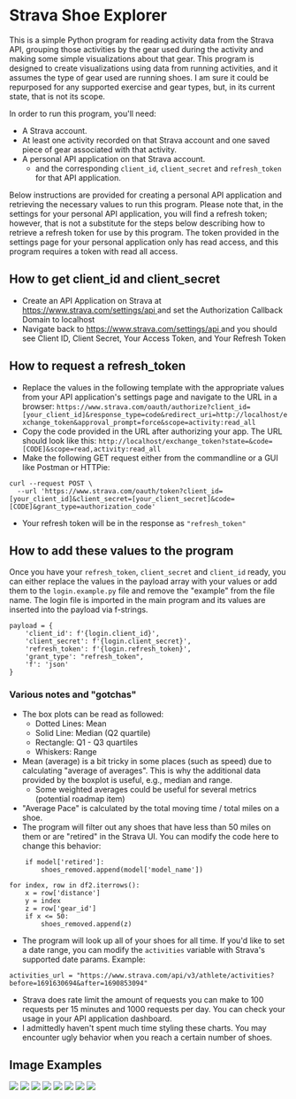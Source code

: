 # Strava Shoe Explorer

This is a simple Python program for reading activity data from the Strava API, grouping those activities by the gear
used during the activity and making some simple visualizations about that gear. This program is designed to create visualizations using
data from running activities, and it assumes the type of gear used are running shoes. I am sure it could be repurposed for any supported
exercise and gear types, but, in its current state, that is not its scope.

In order to run this program, you'll need: 

- A Strava account.
- At least one activity recorded on that Strava account and one saved piece of gear associated with that activity. 
- A personal API application on that Strava account. 
  - and the corresponding `client_id`, `client_secret` and `refresh_token` for that API application.

Below instructions are provided for creating a personal API application and retrieving the necessary values to run this program. 
Please note that, in the settings for your personal API application, you will find a refresh token; however, that is not a substitute
for the steps below describing how to retrieve a refresh token for use by this program. The token provided in the settings page for your personal application
only has read access, and this program requires a token with read all access.

## How to get client_id and client_secret

- Create an API Application on Strava at [https://www.strava.com/settings/api ](https://www.strava.com/settings/api) and
  set the Authorization Callback Domain to localhost
- Navigate back to [https://www.strava.com/settings/api ](https://www.strava.com/settings/api) and you should see Client
  ID, Client Secret, Your Access Token, and Your Refresh Token

## How to request a refresh_token

- Replace the values in the following template with the appropriate values from your API application's settings page and navigate to the URL in a browser: `https://www.strava.com/oauth/authorize?client_id=[your_client_id]&response_type=code&redirect_uri=http://localhost/exchange_token&approval_prompt=force&scope=activity:read_all`
- Copy the code provided in the URL after authorizing your app. The URL should look like
  this: `http://localhost/exchange_token?state=&code=[CODE]&scope=read,activity:read_all`
- Make the following GET request either from the commandline or a GUI like Postman or HTTPie:

````
curl --request POST \
  --url 'https://www.strava.com/oauth/token?client_id=[your_client_id]&client_secret=[your_client_secret]&code=[CODE]&grant_type=authorization_code'
````

- Your refresh token will be in the response as `"refresh_token"`

## How to add these values to the program
Once you have your `refresh_token`, `client_secret` and `client_id` ready, you can either replace the values
in the payload array with your values or add them to the `login.example.py` file and remove the "example" from the 
file name. The login file is imported in the main program and its values are inserted into the payload
via f-strings.


```
payload = {
    'client_id': f'{login.client_id}',
    'client_secret': f'{login.client_secret}',
    'refresh_token': f'{login.refresh_token}',
    'grant_type': "refresh_token",
    'f': 'json'
}
```
### Various notes and "gotchas"
- The box plots can be read as followed: 
  - Dotted Lines: Mean
  - Solid Line: Median (Q2 quartile)
  - Rectangle: Q1 - Q3 quartiles 
  - Whiskers: Range
- Mean (average) is a bit tricky in some places (such as speed) due to calculating "average of averages". This is why the additional data provided by the boxplot is useful, e.g., median and range.
  - Some weighted averages could be useful for several metrics (potential roadmap item)
- "Average Pace" is calculated by the total moving time / total miles on a shoe. 
- The program will filter out any shoes that have less than 50 miles on them or are "retired" in the Strava UI. You can modify the code here to change this behavior:
```
    if model['retired']:
        shoes_removed.append(model['model_name'])
```
```
for index, row in df2.iterrows():
    x = row['distance']
    y = index
    z = row['gear_id']
    if x <= 50:
        shoes_removed.append(z)
```
- The program will look up all of your shoes for all time. If you'd like to set a date range, you can modify the `activities` variable with Strava's supported date params. Example:
```
activities_url = "https://www.strava.com/api/v3/athlete/activities?before=1691630694&after=1690853094" 
```
- Strava does rate limit the amount of requests you can make to 100 requests per 15 minutes and 1000 requests per day. You can check your usage in your API application dashboard.
- I admittedly haven't spent much time styling these charts. You may encounter ugly behavior when you reach a certain number of shoes.
## Image Examples 
![](imgs/total_distance_pie_chart.png)
![](imgs/total_runs_pie_chart.png)
![](imgs/avg_pace_scatter_plot.png)
![](imgs/cadence_box_plot.png)
![](imgs/distance_box_plot.png)
![](imgs/heartrate_box_plot.png)
![](imgs/relative_effort_box_plot.png)
![](imgs/speed_box_plot.png)

